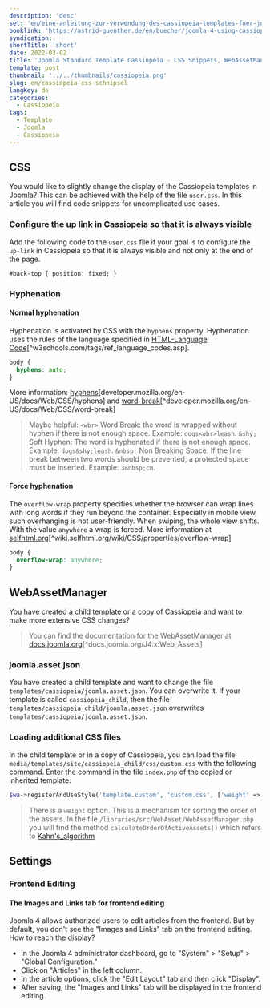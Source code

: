 ```yaml
---
description: 'desc'
set: 'en/eine-anleitung-zur-verwendung-des-cassiopeia-templates-fuer-joomla-4-themen'
booklink: 'https://astrid-guenther.de/en/buecher/joomla-4-using-cassiopeia'
syndication:
shortTitle: 'short'
date: 2022-03-02
title: 'Joomla Standard Template Cassiopeia - CSS Snippets, WebAssetManager and useful Settings'
template: post
thumbnail: '../../thumbnails/cassiopeia.png'
slug: en/cassiopeia-css-schnipsel
langKey: de
categories:
  - Cassiopeia
tags:
  - Template
  - Joomla
  - Cassiopeia
---
```











## CSS

You would like to slightly change the display of the Cassiopeia templates in Joomla? This can be achieved with the help of the file `user.css`. In this article you will find code snippets for uncomplicated use cases. <!-- \index{CSS} -->

### Configure the up link in Cassiopeia so that it is always visible

Add the following code to the `user.css` file if your goal is to configure the `up-link` in Cassiopeia so that it is always visible and not only at the end of the page.<!-- \index{CSS!back to top} --><!-- \index{back to top} -->

```
#back-top { position: fixed; }
```

### Hyphenation<!-- \index{CSS!hyphenation} -->

#### Normal hyphenation

Hyphenation is activated by CSS with the `hyphens` property. Hyphenation uses the rules of the language specified in [HTML-Language Code](http://www.w3schools.com/tags/ref_language_codes.asp)[^w3schools.com/tags/ref_language_codes.asp].

```css
body {
  hyphens: auto;
}
```

More information: [hyphens](https://developer.mozilla.org/en-US/docs/Web/CSS/hyphens)[developer.mozilla.org/en-US/docs/Web/CSS/hyphens] and [word-break](https://developer.mozilla.org/en-US/docs/Web/CSS/word-break)[^developer.mozilla.org/en-US/docs/Web/CSS/word-break]

> Maybe helpful: `<wbr>` Word Break: the word is wrapped without hyphen if there is not enough space. Example: `dogs<wbr>leash`. `&shy;` Soft Hyphen: The word is hyphenated if there is not enough space. Example: `dogs&shy;leash`. `&nbsp;` Non Breaking Space: If the line break between two words should be prevented, a protected space must be inserted. Example: `3&nbsp;cm`.

#### Force hyphenation

The `overflow-wrap` property specifies whether the browser can wrap lines with long words if they run beyond the container. Especially in mobile view, such overhanging is not user-friendly. When swiping, the whole view shifts. With the value `anywhere` a wrap is forced. More information at [selfhtml.org](https://wiki.selfhtml.org/wiki/CSS/Eigenschaften/overflow-wrap)[^wiki.selfhtml.org/wiki/CSS/properties/overflow-wrap]

```css
body {
  overflow-wrap: anywhere;
}
```

## WebAssetManager

You have created a child template or a copy of Cassiopeia and want to make more extensive CSS changes?<!-- \index{WebAssetManager} -->

 > You can find the documentation for the WebAssetManager at [docs.joomla.org](https://docs.joomla.org/J4.x:Web_Assets)[^docs.joomla.org/J4.x:Web_Assets]

### joomla.asset.json

You have created a child template and want to change the file `templates/cassiopeia/joomla.asset.json`. You can overwrite it. If your template is called `cassiopeia_child`, then the file `templates/cassiopeia_child/joomla.asset.json` overwrites `templates/cassiopeia/joomla.asset.json`.

### Loading additional CSS files

In the child template or in a copy of Cassiopeia, you can load the file `media/templates/site/cassiopeia_child/css/custom.css` with the following command. Enter the command in the file `index.php` of the copied or inherited template. 

```php
$wa->registerAndUseStyle('template.custom', 'custom.css', ['weight' => '500', 'dependencies' => ['template.active','template.active.language']]);
```

> There is a `weight` option. This is a mechanism for sorting the order of the assets. In the file `/libraries/src/WebAsset/WebAssetManager.php` you will find the method `calculateOrderOfActiveAssets()` which refers to [Kahn's_algorithm](https://en.wikipedia.org/wiki/Topological_sorting#Kahn.27s_algorithm)

## Settings

### Frontend Editing

#### The Images and Links tab for frontend editing<!-- \index{frontend editing!images and links} -->

Joomla 4 allows authorized users to edit articles from the frontend. But by default, you don't see the "Images and Links" tab on the frontend editing. How to reach the display?

- In the Joomla 4 administrator dashboard, go to "System" > "Setup" > "Global Configuration."
- Click on "Articles" in the left column.
- In the article options, click the "Edit Layout" tab and then click "Display". 
- After saving, the "Images and Links" tab will be displayed in the frontend editing.